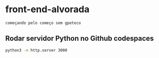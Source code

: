 # front-end-alvorada
```
começando pelo começo sem gpeteco
```


## Rodar servidor Python no Github codespaces

```bash
python3 -m http.server 3000
```
